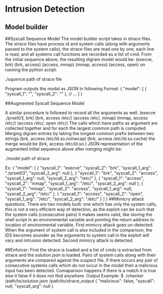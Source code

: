 # Intrusion Detection

## Model builder

##Syscall Sequence Model
The model builder script takes in strace files. 
The strace files have process id and system calls (along with arguments passed to the system calls), the strace files are read one by one, each line is read, and all systems call functions are recorded as a list of cmd. 
From the initial sequence above, the resulting digram model would be:
(execve, brk)
(brk, access)
(access, mmap)
(mmap, access)
(access, open)
on running the python script:

./squence path of strace file

Program outputs the modal as JSON in following Format:
{
    "model": [
        {
            "syscall_1": "<first syscall>",
            "syscall_2": "<second syscall>"
        },
        // ...
    ]
}

##Augmented Syscall Sequence Model

A similar procedure is followed to record all the arguments as well. 
(execve ./prset03, brk)
(brk, access /etc/)
(access /etc/, mmap)
(mmap, access /etc/)
(access /etc/, open /etc/)
The calls which have paths as argument are collected together and for each the largest common path is computed. Merging digram entries by taking the longest common prefix between two strings
(brk, access /etc/ld.so.nohwcap)
(brk, access /etc/ld.so.cache)
the merge would be
(brk, access /etc/ld.so.)
JSON representation of the augmented initial sequence above after merging might be:

./model path of strace

Ex:
{
    "model": [
        {
            "syscall_1": "execve",
            "syscall_2": "brk",
            "syscall_1_arg": "./prset03",
            "syscall_2_arg": null
        },
        {
            "syscall_1": "brk",
            "syscall_2": "access",
            "syscall_1_arg": null,
            "syscall_2_arg": "/etc/"
        },
        {
            "syscall_1": "access",
            "syscall_2": "mmap",
            "syscall_1_arg": "/etc/",
            "syscall_2_arg": null
        },
        {
            "syscall_1": "mmap",
            "syscall_2": "access",
            "syscall_1_arg": null,
            "syscall_2_arg": "/etc/"
        },
        {
            "syscall_1": "access",
            "syscall_2": "open",
            "syscall_1_arg": "/etc/",
            "syscall_2_arg": "/etc/"
        }
    ]
}
##Mimicry attack questions.
There are two models built: 
one which has only the system calls, this is not a very efficient way of detection, as the exploit can be such that the system calls (consecutive pairs) it makes seems valid, like storing the shell script in an environmental variable and pointing the return address to location of environmental variable. 
First mimicry attack goes un-detected. 
When the argument of system call is also included in the comparison, the IDS becomes sounder as the arguments to system call in the exploit will vary and intrusion detected.
Second mimicry attack is detected.

##Enforcer:
First the strace is loaded and a list of cmds is extracted from strace and the solution.json is loaded. Pairs of system calls along with their arguments are compared against the suspect file, if there occurs any pair of consecutive systems calls which do not occur in the model then a malicious input has been detected. Comaparison happens if there is a match it is true else it false if it does not find anywhere.
Output Example:
$ ./checker /path/to/solution.json /path/to/strace_output
{
    "malicious": false,
    "syscall": null,
    "syscall_arg": null
}
